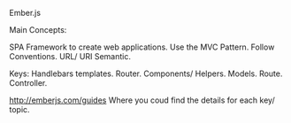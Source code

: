Ember.js 

Main Concepts:

SPA Framework to create web applications.
Use the MVC Pattern.
Follow Conventions.
URL/ URI Semantic.

 
Keys:
Handlebars templates.
Router.
Components/ Helpers.
Models.
Route.
Controller.

http://emberjs.com/guides Where you coud find the details for each key/ topic.
